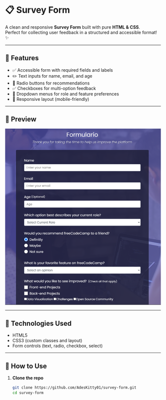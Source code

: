 # 📋 Survey Form

A clean and responsive **Survey Form** built with pure **HTML & CSS**.  
Perfect for collecting user feedback in a structured and accessible format! ✨

---

## 🧩 Features

- ✅ Accessible form with required fields and labels
- ✏️ Text inputs for name, email, and age
- 🔘 Radio buttons for recommendations
- ✅ Checkboxes for multi-option feedback
- 🔽 Dropdown menus for role and feature preferences
- 📱 Responsive layout (mobile-friendly)

---

## 📸 Preview

![App Preview](formulario.png)

---

## 🧠 Technologies Used

- HTML5
- CSS3 (custom classes and layout)
- Form controls (text, radio, checkbox, select)

---

## 🚀 How to Use

1. **Clone the repo**
   ```bash
   git clone https://github.com/AdesKitty01/survey-form.git
   cd survey-form
